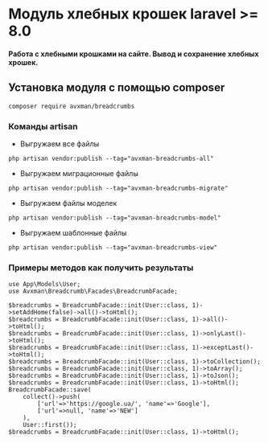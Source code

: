 # Модуль хлебных крошек laravel >= 8.0
#### Работа с хлебными крошками на сайте. Вывод и сохранение хлебных хрошек.

## Установка модуля с помощью composer
```dotenv
composer require avxman/breadcrumbs
```

### Команды artisan
- Выгружаем все файлы
```dotenv
php artisan vendor:publish --tag="avxman-breadcrumbs-all"
```
- Выгружаем миграционные файлы
```dotenv
php artisan vendor:publish --tag="avxman-breadcrumbs-migrate"
```
- Выгружаем файлы моделек
```dotenv
php artisan vendor:publish --tag="avxman-breadcrumbs-model"
```
- Выгружаем шаблонные файлы
```dotenv
php artisan vendor:publish --tag="avxman-breadcrumbs-view"
```

### Примеры методов как получить результаты
```injectablephp
use App\Models\User;
use Avxman\Breadcrumb\Facades\BreadcrumbFacade;

$breadcrumbs = BreadcrumbFacade::init(User::class, 1)->setAddHome(false)->all()->toHtml();
$breadcrumbs = BreadcrumbFacade::init(User::class, 1)->all()->toHtml();
$breadcrumbs = BreadcrumbFacade::init(User::class, 1)->onlyLast()->toHtml();
$breadcrumbs = BreadcrumbFacade::init(User::class, 1)->exceptLast()->toHtml();
$breadcrumbs = BreadcrumbFacade::init(User::class, 1)->toCollection();
$breadcrumbs = BreadcrumbFacade::init(User::class, 1)->toArray();
$breadcrumbs = BreadcrumbFacade::init(User::class, 1)->toJson();
$breadcrumbs = BreadcrumbFacade::init(User::class, 1)->toHtml();
BreadcrumbFacade::save(
    collect()->push(
        ['url'=>'https://google.ua/', 'name'=>'Google'],
        ['url'=>null, 'name'=>'NEW']
    ),
    User::first());
$breadcrumbs = BreadcrumbFacade::init(User::class, 1)->toHtml();
```
